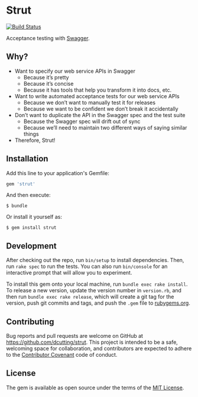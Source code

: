 # Strut

[![Build Status](https://travis-ci.org/dcutting/strut.svg?branch=master)](https://travis-ci.org/dcutting/strut.svg?branch=master)

Acceptance testing with [Swagger](http://swagger.io).

## Why?

* Want to specify our web service APIs in Swagger
	- Because it’s pretty
	- Because it’s concise
	- Because it has tools that help you transform it into docs, etc.
* Want to write automated acceptance tests for our web service APIs
	- Because we don’t want to manually test it for releases
	- Because we want to be confident we don’t break it accidentally
* Don’t want to duplicate the API in the Swagger spec and the test suite
	- Because the Swagger spec will drift out of sync
	- Because we’ll need to maintain two different ways of saying similar things
* Therefore, Strut!

## Installation

Add this line to your application's Gemfile:

```ruby
gem 'strut'
```

And then execute:

    $ bundle

Or install it yourself as:

    $ gem install strut

## Development

After checking out the repo, run `bin/setup` to install dependencies. Then, run `rake spec` to run the tests. You can also run `bin/console` for an interactive prompt that will allow you to experiment.

To install this gem onto your local machine, run `bundle exec rake install`. To release a new version, update the version number in `version.rb`, and then run `bundle exec rake release`, which will create a git tag for the version, push git commits and tags, and push the `.gem` file to [rubygems.org](https://rubygems.org).

## Contributing

Bug reports and pull requests are welcome on GitHub at https://github.com/dcutting/strut. This project is intended to be a safe, welcoming space for collaboration, and contributors are expected to adhere to the [Contributor Covenant](http://contributor-covenant.org) code of conduct.

## License

The gem is available as open source under the terms of the [MIT License](http://opensource.org/licenses/MIT).
